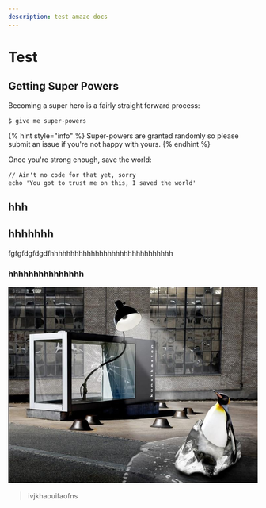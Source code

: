 ```yaml
---
description: test amaze docs
---
```


# Test

## Getting Super Powers

Becoming a super hero is a fairly straight forward process:

```
$ give me super-powers
```

{% hint style="info" %}
 Super-powers are granted randomly so please submit an issue if you're not happy with yours.
{% endhint %}

Once you're strong enough, save the world:

```
// Ain't no code for that yet, sorry
echo 'You got to trust me on this, I saved the world'
```

## hhh

## hhhhhhh

fgfgfdgfdgdfhhhhhhhhhhhhhhhhhhhhhhhhhhhhhh

### hhhhhhhhhhhhhhh

![](.gitbook/assets/1393658974503.jpeg)

> ivjkhaouifaofns

